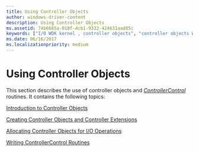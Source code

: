 ```yaml
---
title: Using Controller Objects
author: windows-driver-content
description: Using Controller Objects
ms.assetid: 74b6685a-018f-4cb1-9332-424631aad85c
keywords: ["I/O WDK kernel , controller objects", "controller objects WDK kernel", "ControllerControl routines", "objects WDK controller objects", "physical device controllers WDK I/O", "device controllers WDK I/O", "synchronization"]
ms.date: 06/16/2017
ms.localizationpriority: medium
---
```


# Using Controller Objects





This section describes the use of controller objects and [*ControllerControl*](https://msdn.microsoft.com/library/windows/hardware/ff542049) routines. It contains the following topics:

[Introduction to Controller Objects](introduction-to-controller-objects.md)

[Creating Controller Objects and Controller Extensions](creating-controller-objects-and-controller-extensions.md)

[Allocating Controller Objects for I/O Operations](allocating-controller-objects-for-i-o-operations.md)

[Writing ControllerControl Routines](writing-controllercontrolroutines.md)

 

 




